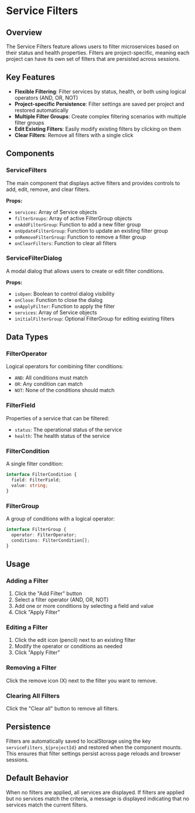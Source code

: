 # Service Filters

## Overview

The Service Filters feature allows users to filter microservices based on their status and health properties. Filters are project-specific, meaning each project can have its own set of filters that are persisted across sessions.

## Key Features

- **Flexible Filtering**: Filter services by status, health, or both using logical operators (AND, OR, NOT)
- **Project-specific Persistence**: Filter settings are saved per project and restored automatically
- **Multiple Filter Groups**: Create complex filtering scenarios with multiple filter groups
- **Edit Existing Filters**: Easily modify existing filters by clicking on them
- **Clear Filters**: Remove all filters with a single click

## Components

### ServiceFilters

The main component that displays active filters and provides controls to add, edit, remove, and clear filters.

**Props:**
- `services`: Array of Service objects
- `filterGroups`: Array of active FilterGroup objects
- `onAddFilterGroup`: Function to add a new filter group
- `onUpdateFilterGroup`: Function to update an existing filter group
- `onRemoveFilterGroup`: Function to remove a filter group
- `onClearFilters`: Function to clear all filters

### ServiceFilterDialog

A modal dialog that allows users to create or edit filter conditions.

**Props:**
- `isOpen`: Boolean to control dialog visibility
- `onClose`: Function to close the dialog
- `onApplyFilter`: Function to apply the filter
- `services`: Array of Service objects
- `initialFilterGroup`: Optional FilterGroup for editing existing filters

## Data Types

### FilterOperator

Logical operators for combining filter conditions:
- `AND`: All conditions must match
- `OR`: Any condition can match
- `NOT`: None of the conditions should match

### FilterField

Properties of a service that can be filtered:
- `status`: The operational status of the service
- `health`: The health status of the service

### FilterCondition

A single filter condition:
```typescript
interface FilterCondition {
  field: FilterField;
  value: string;
}
```

### FilterGroup

A group of conditions with a logical operator:
```typescript
interface FilterGroup {
  operator: FilterOperator;
  conditions: FilterCondition[];
}
```

## Usage

### Adding a Filter

1. Click the "Add Filter" button
2. Select a filter operator (AND, OR, NOT)
3. Add one or more conditions by selecting a field and value
4. Click "Apply Filter"

### Editing a Filter

1. Click the edit icon (pencil) next to an existing filter
2. Modify the operator or conditions as needed
3. Click "Apply Filter"

### Removing a Filter

Click the remove icon (X) next to the filter you want to remove.

### Clearing All Filters

Click the "Clear all" button to remove all filters.

## Persistence

Filters are automatically saved to localStorage using the key `serviceFilters_${projectId}` and restored when the component mounts. This ensures that filter settings persist across page reloads and browser sessions.

## Default Behavior

When no filters are applied, all services are displayed. If filters are applied but no services match the criteria, a message is displayed indicating that no services match the current filters.
